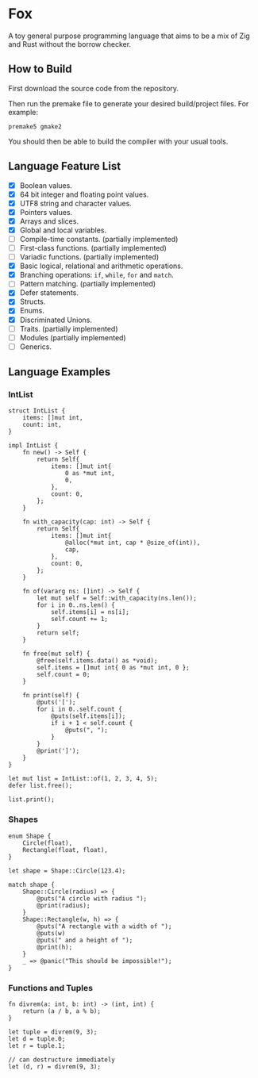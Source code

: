 # Fox
A toy general purpose programming language that aims to be a mix of Zig and Rust without the borrow checker.

## How to Build
First download the source code from the repository.

Then run the premake file to generate your desired build/project files. For example:
```
premake5 gmake2
```

You should then be able to build the compiler with your usual tools.

## Language Feature List
- [x] Boolean values.
- [x] 64 bit integer and floating point values.
- [x] UTF8 string and character values.
- [x] Pointers values.
- [x] Arrays and slices.
- [x] Global and local variables.
- [ ] Compile-time constants. (partially implemented)
- [ ] First-class functions. (partially implemented)
- [ ] Variadic functions. (partially implemented)
- [x] Basic logical, relational and arithmetic operations.
- [x] Branching operations: ```if```, ```while```, ```for``` and ```match```.
- [ ] Pattern matching. (partially implemented)
- [x] Defer statements.
- [x] Structs.
- [x] Enums. 
- [x] Discriminated Unions.
- [ ] Traits. (partially implemented)
- [ ] Modules (partially implemented)
- [ ] Generics.

## Language Examples
### IntList
```
struct IntList {
	items: []mut int,
	count: int,
}

impl IntList {
	fn new() -> Self {
		return Self{ 
			items: []mut int{ 
				0 as *mut int, 
				0,
			}, 
			count: 0,
		};
	}

	fn with_capacity(cap: int) -> Self {
		return Self{ 
			items: []mut int{
				@alloc(*mut int, cap * @size_of(int)),
				cap,
			},
			count: 0,
		};
	}

	fn of(vararg ns: []int) -> Self {
		let mut self = Self::with_capacity(ns.len());
		for i in 0..ns.len() {
			self.items[i] = ns[i];
			self.count += 1;
		}
		return self;
	}

	fn free(mut self) {
		@free(self.items.data() as *void);
		self.items = []mut int{ 0 as *mut int, 0 };
		self.count = 0;
	}

	fn print(self) {
		@puts('[');
		for i in 0..self.count {
			@puts(self.items[i]);
			if i + 1 < self.count {
				@puts(", ");
			}
		}
		@print(']');
	}
}

let mut list = IntList::of(1, 2, 3, 4, 5);
defer list.free();

list.print();
```

### Shapes
```
enum Shape {
	Circle(float),
	Rectangle(float, float),
}

let shape = Shape::Circle(123.4);

match shape {
	Shape::Circle(radius) => {
		@puts("A circle with radius ");
		@print(radius);
	}
	Shape::Rectangle(w, h) => {
		@puts("A rectangle with a width of ");
		@puts(w)
		@puts(" and a height of ");
		@print(h);
	}
	_ => @panic("This should be impossible!");
}
```

### Functions and Tuples
```
fn divrem(a: int, b: int) -> (int, int) {
	return (a / b, a % b);
}

let tuple = divrem(9, 3);
let d = tuple.0;
let r = tuple.1;

// can destructure immediately
let (d, r) = divrem(9, 3);
```
